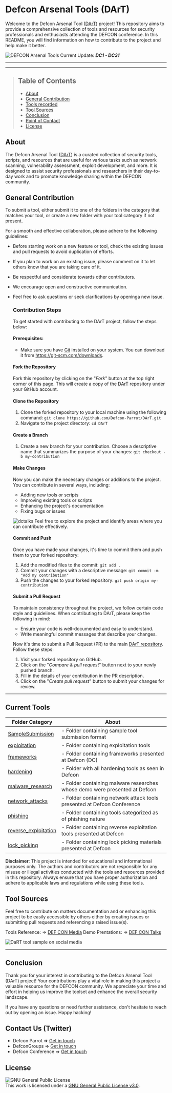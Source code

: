 # Defcon Arsenal Tools (DArT)

Welcome to the Defcon Arsenal Tool ([DArT](https://github.com/Defcon-Parrot/DArT)) project! This repository aims to provide a comprehensive collection of tools and resources for security professionals and enthusiasts attending the DEFCON conference. In this README, you will find information on how to contribute to the project and help make it better.

![DEFCON Arsenal Tools](https://user-images.githubusercontent.com/30528167/194520228-1c8422f0-5e25-4d71-8d41-4a1f05c11252.png)
Current Update: <b><i>DC1 - DC31</i></b>

---

---

> ## Table of Contents</h2></b>
>
> - [About](#About)
> - [General Contribution](#general-contribution)
> - [Tools recorded](#current-tools)
> - [Tool Sources](#tool-sources)
> - [Conclusion](#conclusion)
> - [Point of Contact](#Contact-Us)
> - [License](#License)

## About

The Defcon Arsenal Tool ([DArT](https://dcparrot.medium.com/omg-this-might-be-the-best-way-to-track-record-tools-demod-at-defcon-hacker-conference-280d4b224cf9)) is a curated collection of security tools, scripts, and resources that are useful for various tasks such as network scanning, vulnerability assessment, exploit development, and more. It is designed to assist security professionals and researchers in their day-to-day work and to promote knowledge sharing within the DEFCON community.

## General Contribution

To submit a tool, either submit it to one of the folders in the category that matches your tool, or create a new folder with your tool category if not present.

For a smooth and effective collaboration, please adhere to the following guidelines:

- Before starting work on a new feature or tool, check the existing issues and pull requests to avoid duplication of efforts.
- If you plan to work on an existing issue, please comment on it to let others know that you are taking care of it.
- Be respectful and considerate towards other contributors.
- We encourage open and constructive communication.
- Feel free to ask questions or seek clarifications by openinga new issue.

  ### Contribution Steps

  To get started with contributing to the DArT project, follow the steps below:

  #### Prerequisites:

  - Make sure you have [Git](https://git-scm.com/downloads) installed on your system. You can download it from https://git-scm.com/downloads.

  #### Fork the Repository

  Fork this repository by clicking on the "_Fork_" button at the top right corner of this page. This will create a copy of the [DArT](https://github.com/Defcon-Parrot/DArT) repository under your GitHub account.

  #### Clone the Repository

  1. Clone the forked repository to your local machine using the following command:
     `git clone https://github.com/Defcon-Parrot/DArT.git`
  2. Navigate to the project directory:
     `cd DArT`

  #### Create a Branch

  1. Create a new branch for your contribution. Choose a descriptive name that summarizes the purpose of your changes:
     `git checkout -b my-contribution`

  #### Make Changes

  Now you can make the necessary changes or additions to the project. You can contribute in several ways, including:

  - Adding new tools or scripts
  - Improving existing tools or scripts
  - Enhancing the project's documentation
  - Fixing bugs or issues

  ![dctalks](https://user-images.githubusercontent.com/30528167/194534636-238ecbd8-e133-4fff-adf1-1d9f5a223f46.PNG)
  Feel free to explore the project and identify areas where you can contribute effectively.

  #### Commit and Push

  Once you have made your changes, it's time to commit them and push them to your forked repository:

  1. Add the modified files to the commit:
     `git add .`
  2. Commit your changes with a descriptive message:
     `git commit -m "Add my contribution"`
  3. Push the changes to your forked repository:
     `git push origin my-contribution`

  #### Submit a Pull Request

  To maintain consistency throughout the project, we follow certain code style and guidelines. When contributing to DArT, please keep the following in mind:

  - Ensure your code is well-documented and easy to understand.
  - Write meaningful commit messages that describe your changes.

  Now it's time to submit a Pull Request (PR) to the main [DArT repository](https://github.com/Defcon-Parrot/DArT). Follow these steps:

  1. Visit your forked repository on GitHub.
  2. Click on the "_Compare & pull request_" button next to your newly pushed branch.
  3. Fill in the details of your contribution in the PR description.
  4. Click on the "_Create pull request_" button to submit your changes for review.

---

## Current Tools

| Folder Category                                                                              | About                                                                      |
| -------------------------------------------------------------------------------------------- | -------------------------------------------------------------------------- |
| [SampleSubmission](https://github.com/Defcon-Parrot/DArT/tree/main/SampleSubmission)         | - Folder containing sample tool submission format                          |
| [exploitation](https://github.com/Defcon-Parrot/DArT/tree/main/exploitation)                 | - Folder containing exploitation tools                                     |
| [frameworks](https://github.com/Defcon-Parrot/DArT/tree/main/frameworks)                     | - Folder containing frameworks presented at Defcon (DC)                    |
| [hardening](https://github.com/Defcon-Parrot/DArT/tree/main/hardening)                       | - Folder with all hardening tools as seen in Defcon                        |
| [malware_research](https://github.com/Defcon-Parrot/DArT/tree/main/malware_research)         | - Folder containing malware researches whose demo were presented at Defcon |
| [network_attacks](https://github.com/Defcon-Parrot/DArT/tree/main/network_attacks)           | - Folder containing network attack tools presented at Defcon Conference    |
| [phishing](https://github.com/Defcon-Parrot/DArT/tree/main/phishing)                         | - Folder containing tools categorized as of phishing nature                |
| [reverse_exploitation](https://github.com/Defcon-Parrot/DArT/tree/main/reverse_exploitation) | - Folder containing reverse exploitation tools presented at Defcon         |
| [lock_picking](https://github.com/Defcon-Parrot/DArT/tree/main/lock_picking)                 | - Folder containing lock picking materials presented at Defcon             |

<b>Disclaimer</b>: This project is intended for educational and informational purposes only. The authors and contributors are not responsible for any misuse or illegal activities conducted with the tools and resources provided in this repository. Always ensure that you have proper authorization and adhere to applicable laws and regulations while using these tools.

## Tool Sources

Feel free to contribute on matters documentation and or enhancing this project to be easily accessible by others either by creating issues or submitting pull requests and referencing a raised issue(s).

Tools Reference: => [DEF CON Media](https://media.defcon.org/)
Demo Prentations: => [DEF CON Talks](https://www.youtube.com/user/DEFCONConference/playlists)

![DaRT tool sample on social media](https://github.com/Defcon-Parrot/DArT/assets/30528167/fbbf1b79-0c46-4e99-aeb0-1bc611ffa794)

---

## Conclusion

Thank you for your interest in contributing to the Defcon Arsenal Tool (DArT) project! Your contributions play a vital role in making this project a valuable resource for the DEFCON community. We appreciate your time and effort in helping us improve the toolset and enhance the overall security landscape.

If you have any questions or need further assistance, don't hesitate to reach out by opening an issue. Happy hacking!

## Contact Us (Twitter)

- Defcon Parrot => [Get in touch](https://twitter.com/DefconParrot)
- DefconGroups => [Get in touch](https://twitter.com/defcongroups)
- Defcon Conference => [Get in touch](https://twitter.com/defcon)

## License

![GNU General Public License](https://www.gnu.org/graphics/gplv3-127x51.png) <br>This work is licensed under a <a rel="license" href="https://www.gnu.org/licenses/gpl-3.0.en.html">GNU General Public License v3.0</a>.
